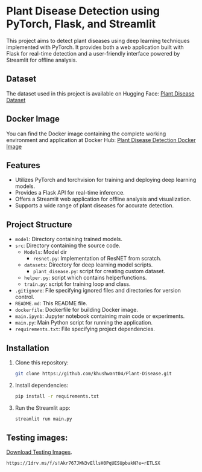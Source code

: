 # Plant Disease Detection using PyTorch, Flask, and Streamlit

This project aims to detect plant diseases using deep learning techniques implemented with PyTorch. It provides both a web application built with Flask for real-time detection and a user-friendly interface powered by Streamlit for offline analysis.

## Dataset
The dataset used in this project is available on Hugging Face: [Plant Disease Dataset](https://huggingface.co/datasets/khushwant04/Plant-Disease-Dataset)

## Docker Image
You can find the Docker image containing the complete working environment and application at Docker Hub: [Plant Disease Detection Docker Image](https://hub.docker.com/repository/docker/khushwant04/plant-disease/)

## Features
- Utilizes PyTorch and torchvision for training and deploying deep learning models.
- Provides a Flask API for real-time inference.
- Offers a Streamlit web application for offline analysis and visualization.
- Supports a wide range of plant diseases for accurate detection.

## Project Structure
- `model`: Directory containing trained models.
- `src`: Directory containing the source code.
  - `Models`: Model dir
    - `resnet.py`: Implementation of ResNET from scratch.
  - `datasets`: Directory for deep learning model scripts.
    - `plant_disease.py`: script for creating custom dataset.
  - `helper.py`: script which contains helperfunctions.
  - `train.py`: script for training loop and class.
- `.gitignore`: File specifying ignored files and directories for version control.
- `README.md`: This README file.
- `dockerfile`: Dockerfile for building Docker image.
- `main.ipynb`: Jupyter notebook containing main code or experiments.
- `main.py`: Main Python script for running the application.
- `requirements.txt`: File specifying project dependencies.

## Installation
1. Clone this repository:
   ```bash
   git clone https://github.com/khushwant04/Plant-Disease.git

2. Install dependencies:
   ```bash
   pip install -r requirements.txt
3. Run the Streamlit app:
   ```bash
   streamlit run main.py
   
## Testing images:
   [Download Testing Images](https://1drv.ms/f/s!Akr767JWN3vEllsH0PqUESUpbakN?e=rETLSX).
   ```bash
   https://1drv.ms/f/s!Akr767JWN3vEllsH0PqUESUpbakN?e=rETLSX



